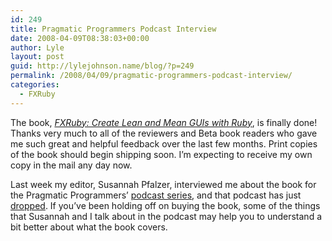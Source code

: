 ```yaml
---
id: 249
title: Pragmatic Programmers Podcast Interview
date: 2008-04-09T08:38:03+00:00
author: Lyle
layout: post
guid: http://lylejohnson.name/blog/?p=249
permalink: /2008/04/09/pragmatic-programmers-podcast-interview/
categories:
  - FXRuby
---
```

The book, [<cite>FXRuby: Create Lean and Mean GUIs with Ruby</cite>](http://www.pragprog.com/titles/fxruby), is finally done! Thanks very much to all of the reviewers and Beta book readers who gave me such great and helpful feedback over the last few months. Print copies of the book should begin shipping soon. I&#8217;m expecting to receive my own copy in the mail any day now.

Last week my editor, Susannah Pfalzer, interviewed me about the book for the Pragmatic Programmers&#8217; [podcast series](http://pragprog.com/podcasts/), and that podcast has just [dropped](http://pragprog.com/podcasts/show/10). If you&#8217;ve been holding off on buying the book, some of the things that Susannah and I talk about in the podcast may help you to understand a bit better about what the book covers.